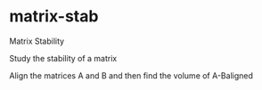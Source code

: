 # matrix-stab
Matrix Stability

Study the stability of a matrix

Align the matrices A and B and then find the volume of A-Baligned
